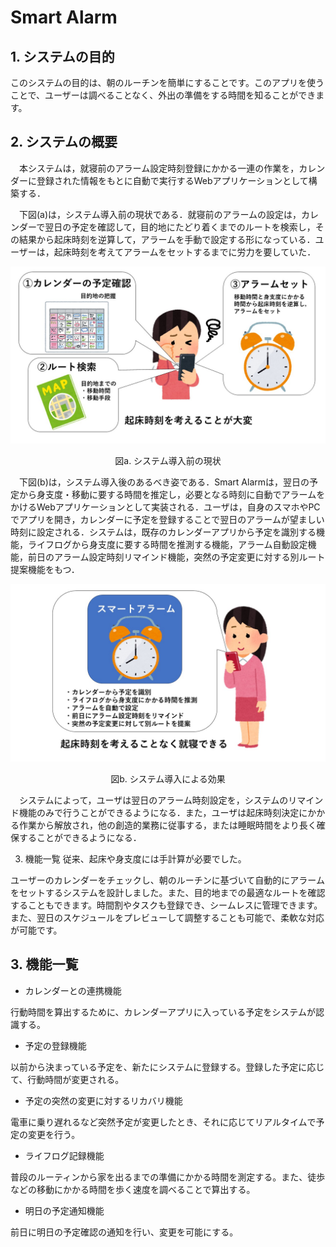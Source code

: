 # Smart Alarm

## 1. システムの目的

このシステムの目的は、朝のルーチンを簡単にすることです。このアプリを使うことで、ユーザーは調べることなく、外出の準備をする時間を知ることができます。

## 2. システムの概要

　本システムは，就寝前のアラーム設定時刻登録にかかる一連の作業を，カレンダーに登録された情報をもとに自動で実行するWebアプリケーションとして構築する．

　下図(a)は，システム導入前の現状である．就寝前のアラームの設定は，カレンダーで翌日の予定を確認して，目的地にたどり着くまでのルートを検索し，その結果から起床時刻を逆算して，アラームを手動で設定する形になっている．ユーザーは，起床時刻を考えてアラームをセットするまでに労力を要していた．

![図a. システム導入前の現状](pics/pic1.jpg)
<div style="text-align: center;">図a. システム導入前の現状</div>

　下図(b)は，システム導入後のあるべき姿である．Smart Alarmは，翌日の予定から身支度・移動に要する時間を推定し，必要となる時刻に自動でアラームをかけるWebアプリケーションとして実装される．ユーザは，自身のスマホやPCでアプリを開き，カレンダーに予定を登録することで翌日のアラームが望ましい時刻に設定される．システムは，既存のカレンダーアプリから予定を識別する機能，ライフログから身支度に要する時間を推測する機能，アラーム自動設定機能，前日のアラーム設定時刻リマインド機能，突然の予定変更に対する別ルート提案機能をもつ．

![図b. システム導入による効果](pics/pic2.jpg)
<div style="text-align: center;">図b. システム導入による効果</div>

　システムによって，ユーザは翌日のアラーム時刻設定を，システムのリマインド機能のみで行うことができるようになる．また，ユーザは起床時刻決定にかかる作業から解放され，他の創造的業務に従事する，または睡眠時間をより長く確保することができるようになる．

3. 機能一覧
従来、起床や身支度には手計算が必要でした。

ユーザーのカレンダーをチェックし、朝のルーチンに基づいて自動的にアラームをセットするシステムを設計しました。また、目的地までの最適なルートを確認することもできます。時間割やタスクも登録でき、シームレスに管理できます。また、翌日のスケジュールをプレビューして調整することも可能で、柔軟な対応が可能です。

## 3. 機能一覧

- カレンダーとの連携機能

行動時間を算出するために、カレンダーアプリに入っている予定をシステムが認識する。

- 予定の登録機能

以前から決まっている予定を、新たにシステムに登録する。登録した予定に応じて、行動時間が変更される。

- 予定の突然の変更に対するリカバリ機能

電車に乗り遅れるなど突然予定が変更したとき、それに応じてリアルタイムで予定の変更を行う。

- ライフログ記録機能

普段のルーティンから家を出るまでの準備にかかる時間を測定する。また、徒歩などの移動にかかる時間を歩く速度を調べることで算出する。

- 明日の予定通知機能

前日に明日の予定確認の通知を行い、変更を可能にする。
